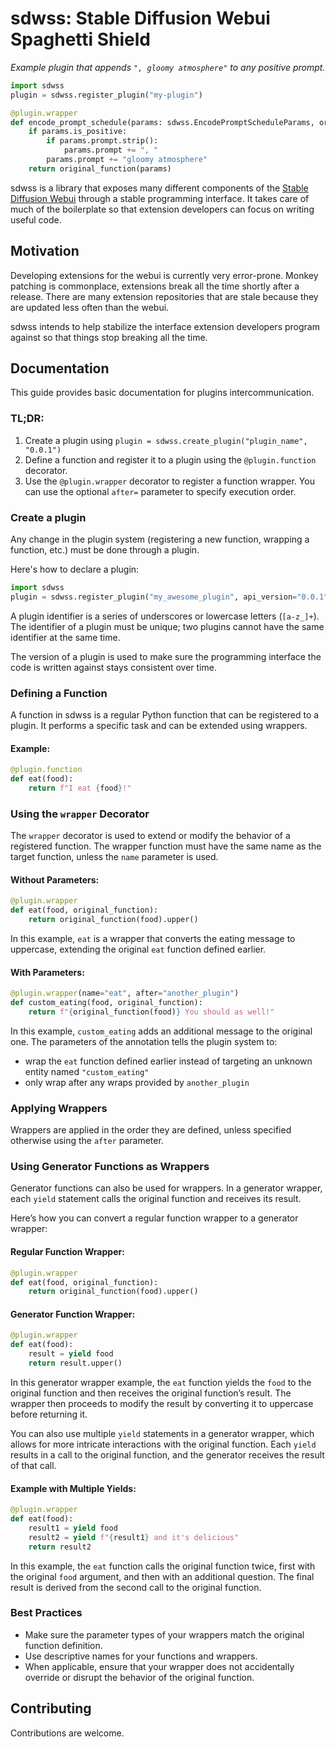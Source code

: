 # sdwss: Stable Diffusion Webui Spaghetti Shield

*Example plugin that appends `", gloomy atmosphere"` to any positive prompt.*

```python
import sdwss
plugin = sdwss.register_plugin("my-plugin")

@plugin.wrapper
def encode_prompt_schedule(params: sdwss.EncodePromptScheduleParams, original_function):
    if params.is_positive:
        if params.prompt.strip():
            params.prompt += ", "
        params.prompt += "gloomy atmosphere"
    return original_function(params)
```

sdwss is a library that exposes many different components of the [Stable Diffusion Webui](https://github.com/AUTOMATIC1111/stable-diffusion-webui) through a stable programming interface.
It takes care of much of the boilerplate so that extension developers can focus on writing useful code.

## Motivation

Developing extensions for the webui is currently very error-prone.
Monkey patching is commonplace, extensions break all the time shortly after a release.
There are many extension repositories that are stale because they are updated less often than the webui.

sdwss intends to help stabilize the interface extension developers program against so that things stop breaking all the time.

## Documentation

This guide provides basic documentation for plugins intercommunication.

### TL;DR:

1. Create a plugin using `plugin = sdwss.create_plugin("plugin_name", "0.0.1")`
2. Define a function and register it to a plugin using the `@plugin.function` decorator.
3. Use the `@plugin.wrapper` decorator to register a function wrapper. You can use the optional `after=` parameter to specify execution order.

### Create a plugin

Any change in the plugin system (registering a new function, wrapping a function, etc.) must be done through a plugin.

Here's how to declare a plugin:

```python
import sdwss
plugin = sdwss.register_plugin("my_awesome_plugin", api_version="0.0.1")
```

A plugin identifier is a series of underscores or lowercase letters (`[a-z_]+`).
The identifier of a plugin must be unique; two plugins cannot have the same identifier at the same time.

The version of a plugin is used to make sure the programming interface the code is written against stays consistent over time.

### Defining a Function

A function in sdwss is a regular Python function that can be registered to a plugin.
It performs a specific task and can be extended using wrappers.

#### Example:

```python
@plugin.function
def eat(food):
    return f"I eat {food}!"
```

### Using the `wrapper` Decorator

The `wrapper` decorator is used to extend or modify the behavior of a registered function.
The wrapper function must have the same name as the target function, unless the `name` parameter is used.

#### Without Parameters:

```python
@plugin.wrapper
def eat(food, original_function):
    return original_function(food).upper()
```

In this example, `eat` is a wrapper that converts the eating message to uppercase, extending the original `eat` function defined earlier.

#### With Parameters:

```python
@plugin.wrapper(name="eat", after="another_plugin")
def custom_eating(food, original_function):
    return f"{original_function(food)} You should as well!"
```

In this example, `custom_eating` adds an additional message to the original one.
The parameters of the annotation tells the plugin system to:

- wrap the `eat` function defined earlier instead of targeting an unknown entity named `"custom_eating"`
- only wrap after any wraps provided by `another_plugin`

### Applying Wrappers

Wrappers are applied in the order they are defined, unless specified otherwise using the `after` parameter.

### Using Generator Functions as Wrappers

Generator functions can also be used for wrappers.
In a generator wrapper, each `yield` statement calls the original function and receives its result.

Here’s how you can convert a regular function wrapper to a generator wrapper:

#### Regular Function Wrapper:

```python
@plugin.wrapper
def eat(food, original_function):
    return original_function(food).upper()
```

#### Generator Function Wrapper:

```python
@plugin.wrapper
def eat(food):
    result = yield food
    return result.upper()
```

In this generator wrapper example, the `eat` function yields the `food` to the original function and then receives the original function’s result.
The wrapper then proceeds to modify the result by converting it to uppercase before returning it.

You can also use multiple `yield` statements in a generator wrapper, which allows for more intricate interactions with the original function.
Each `yield` results in a call to the original function, and the generator receives the result of that call.

#### Example with Multiple Yields:
```python
@plugin.wrapper
def eat(food):
    result1 = yield food
    result2 = yield f"{result1} and it's delicious"
    return result2
```

In this example, the `eat` function calls the original function twice, first with the original `food` argument, and then with an additional question.
The final result is derived from the second call to the original function.

### Best Practices

- Make sure the parameter types of your wrappers match the original function definition.
- Use descriptive names for your functions and wrappers.
- When applicable, ensure that your wrapper does not accidentally override or disrupt the behavior of the original function.

## Contributing

Contributions are welcome.
